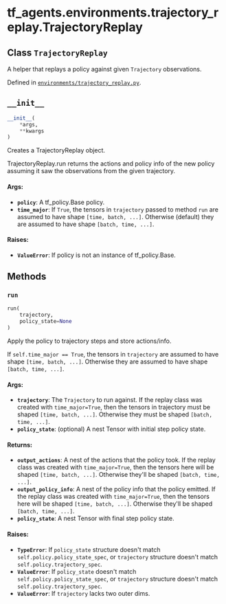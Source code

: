 <div itemscope itemtype="http://developers.google.com/ReferenceObject">
<meta itemprop="name" content="tf_agents.environments.trajectory_replay.TrajectoryReplay" />
<meta itemprop="path" content="Stable" />
<meta itemprop="property" content="__init__"/>
<meta itemprop="property" content="run"/>
</div>

# tf_agents.environments.trajectory_replay.TrajectoryReplay

## Class `TrajectoryReplay`

A helper that replays a policy against given `Trajectory` observations.





Defined in [`environments/trajectory_replay.py`](https://github.com/tensorflow/agents/tree/master/tf_agents/environments/trajectory_replay.py).

<!-- Placeholder for "Used in" -->



<h2 id="__init__"><code>__init__</code></h2>

``` python
__init__(
    *args,
    **kwargs
)
```

Creates a TrajectoryReplay object.

TrajectoryReplay.run returns the actions and policy info of the new policy
assuming it saw the observations from the given trajectory.

#### Args:

* <b>`policy`</b>: A tf_policy.Base policy.
* <b>`time_major`</b>: If `True`, the tensors in `trajectory` passed to method `run`
    are assumed to have shape `[time, batch, ...]`.  Otherwise (default)
    they are assumed to have shape `[batch, time, ...]`.


#### Raises:

* <b>`ValueError`</b>:     If policy is not an instance of tf_policy.Base.



## Methods

<h3 id="run"><code>run</code></h3>

``` python
run(
    trajectory,
    policy_state=None
)
```

Apply the policy to trajectory steps and store actions/info.

If `self.time_major == True`, the tensors in `trajectory` are assumed to
have shape `[time, batch, ...]`.  Otherwise they are assumed to
have shape `[batch, time, ...]`.

#### Args:

* <b>`trajectory`</b>: The `Trajectory` to run against.
    If the replay class was created with `time_major=True`, then
    the tensors in trajectory must be shaped `[time, batch, ...]`.
    Otherwise they must be shaped `[batch, time, ...]`.
* <b>`policy_state`</b>: (optional) A nest Tensor with initial step policy state.


#### Returns:

* <b>`output_actions`</b>: A nest of the actions that the policy took.
    If the replay class was created with `time_major=True`, then
    the tensors here will be shaped `[time, batch, ...]`.  Otherwise
    they'll be shaped `[batch, time, ...]`.
* <b>`output_policy_info`</b>: A nest of the policy info that the policy emitted.
    If the replay class was created with `time_major=True`, then
    the tensors here will be shaped `[time, batch, ...]`.  Otherwise
    they'll be shaped `[batch, time, ...]`.
* <b>`policy_state`</b>: A nest Tensor with final step policy state.


#### Raises:

* <b>`TypeError`</b>: If `policy_state` structure doesn't match
    `self.policy.policy_state_spec`, or `trajectory` structure doesn't
    match `self.policy.trajectory_spec`.
* <b>`ValueError`</b>: If `policy_state` doesn't match
    `self.policy.policy_state_spec`, or `trajectory` structure doesn't
    match `self.policy.trajectory_spec`.
* <b>`ValueError`</b>: If `trajectory` lacks two outer dims.



